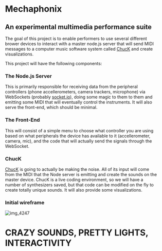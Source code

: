 # Mechaphonix
## An experimental multimedia performance suite
The goal of this project is to enable performers to use several different brower devices to interact with a master node.js server that will send MIDI messages to a computer music software system called [ChucK](http://chuck.cs.princeton.edu/) and create visualizations.  

This project will have the following components:
### The Node.js Server
This is primarily responsible for receiving data from the peripheral controllers (phone accellerometers, camera trackers, microphone) via WebSockets (probably [socket.io](https://socket.io/)), doing some magic to them to them and emitting some MIDI that will eventually control the instruments.  It will also serve the front-end, which should be minimal.
### The Front-End
This will consist of a simple menu to choose what controller you are using based on what peripherals the device has available to it (accellerometer, camera, mic), and the code that will actually send the signals through the WebSocket.
### ChucK
[ChucK](http://chuck.cs.princeton.edu/) is going to actually be making the noise.  All of its input will come from the MIDI that the Node server is emitting and create the sounds on the master device.  ChucK is a live coding environment, so we will have a number of synthesizers saved, but that code can be modified on the fly to create totally unique sounds.  It will also provide some visualizations.
### Initial wireframe
![img_4247](https://user-images.githubusercontent.com/8572233/35753959-46ab540a-0827-11e8-989b-924d4a2f37f6.JPG)

# CRAZY SOUNDS, PRETTY LIGHTS, INTERACTIVITY
